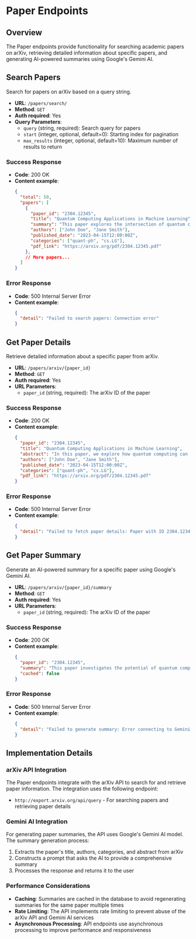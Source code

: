 # Paper Endpoints

## Overview

The Paper endpoints provide functionality for searching academic papers on arXiv, retrieving detailed information about specific papers, and generating AI-powered summaries using Google's Gemini AI.

## Search Papers

Search for papers on arXiv based on a query string.

- **URL**: `/papers/search/`
- **Method**: `GET`
- **Auth required**: Yes
- **Query Parameters**:
  - `query` (string, required): Search query for papers
  - `start` (integer, optional, default=0): Starting index for pagination
  - `max_results` (integer, optional, default=10): Maximum number of results to return

### Success Response

- **Code**: 200 OK
- **Content example**:
  ```json
  {
    "total": 50,
    "papers": [
      {
        "paper_id": "2304.12345",
        "title": "Quantum Computing Applications in Machine Learning",
        "summary": "This paper explores the intersection of quantum computing and machine learning...",
        "authors": ["John Doe", "Jane Smith"],
        "published_date": "2023-04-15T12:00:00Z",
        "categories": ["quant-ph", "cs.LG"],
        "pdf_link": "https://arxiv.org/pdf/2304.12345.pdf"
      },
      // More papers...
    ]
  }
  ```

### Error Response

- **Code**: 500 Internal Server Error
- **Content example**:
  ```json
  {
    "detail": "Failed to search papers: Connection error"
  }
  ```

## Get Paper Details

Retrieve detailed information about a specific paper from arXiv.

- **URL**: `/papers/arxiv/{paper_id}`
- **Method**: `GET`
- **Auth required**: Yes
- **URL Parameters**:
  - `paper_id` (string, required): The arXiv ID of the paper

### Success Response

- **Code**: 200 OK
- **Content example**:
  ```json
  {
    "paper_id": "2304.12345",
    "title": "Quantum Computing Applications in Machine Learning",
    "abstract": "In this paper, we explore how quantum computing can enhance machine learning algorithms...",
    "authors": ["John Doe", "Jane Smith"],
    "published_date": "2023-04-15T12:00:00Z",
    "categories": ["quant-ph", "cs.LG"],
    "pdf_link": "https://arxiv.org/pdf/2304.12345.pdf"
  }
  ```

### Error Response

- **Code**: 500 Internal Server Error
- **Content example**:
  ```json
  {
    "detail": "Failed to fetch paper details: Paper with ID 2304.12345 not found"
  }
  ```

## Get Paper Summary

Generate an AI-powered summary for a specific paper using Google's Gemini AI.

- **URL**: `/papers/arxiv/{paper_id}/summary`
- **Method**: `GET`
- **Auth required**: Yes
- **URL Parameters**:
  - `paper_id` (string, required): The arXiv ID of the paper

### Success Response

- **Code**: 200 OK
- **Content example**:
  ```json
  {
    "paper_id": "2304.12345",
    "summary": "This paper investigates the potential of quantum computing to enhance machine learning algorithms. The authors demonstrate that quantum algorithms can provide exponential speedups for certain machine learning tasks, particularly in the areas of classification and clustering. The methodology involves implementing quantum versions of classical algorithms on simulated quantum hardware. Key findings include a 20% improvement in accuracy for quantum support vector machines compared to classical approaches. The research has significant implications for the future of AI, potentially enabling more efficient processing of large datasets. However, the authors note limitations related to current quantum hardware capabilities and suggest future work on error correction techniques.",
    "cached": false
  }
  ```

### Error Response

- **Code**: 500 Internal Server Error
- **Content example**:
  ```json
  {
    "detail": "Failed to generate summary: Error connecting to Gemini API"
  }
  ```

## Implementation Details

### arXiv API Integration

The Paper endpoints integrate with the arXiv API to search for and retrieve paper information. The integration uses the following endpoint:
- `http://export.arxiv.org/api/query` - For searching papers and retrieving paper details

### Gemini AI Integration

For generating paper summaries, the API uses Google's Gemini AI model. The summary generation process:
1. Extracts the paper's title, authors, categories, and abstract from arXiv
2. Constructs a prompt that asks the AI to provide a comprehensive summary
3. Processes the response and returns it to the user

### Performance Considerations

- **Caching**: Summaries are cached in the database to avoid regenerating summaries for the same paper multiple times
- **Rate Limiting**: The API implements rate limiting to prevent abuse of the arXiv API and Gemini AI services
- **Asynchronous Processing**: API endpoints use asynchronous processing to improve performance and responsiveness 